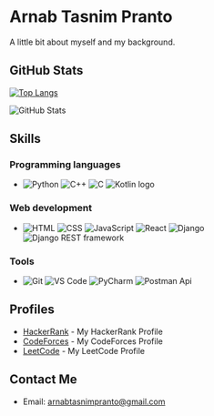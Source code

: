 # Arnab Tasnim Pranto

A little bit about myself and my background.


## GitHub Stats
[![Top Langs](https://github-readme-stats.vercel.app/api/top-langs/?username=arnab125)](https://github.com/anuraghazra/github-readme-stats)

![GitHub Stats](https://github-readme-stats.vercel.app/api?username=arnab125&show_icons=true&count_private=1)




## Skills

### Programming languages
- ![Python](https://img.icons8.com/color/48/000000/python.png)  ![C++](https://img.icons8.com/color/48/000000/c-plus-plus-logo.png)  ![C](https://img.icons8.com/color/48/000000/c-programming.png)  ![Kotlin logo](https://img.icons8.com/color/48/000000/kotlin.png)

### Web development
- ![HTML](https://img.icons8.com/color/48/000000/html-5.png)  ![CSS](https://img.icons8.com/color/48/000000/css3.png)  ![JavaScript](https://img.icons8.com/color/48/000000/javascript.png)  ![React](https://img.icons8.com/color/48/000000/react-native.png)  ![Django](https://img.icons8.com/color/48/000000/django.png)  ![Django REST framework](https://img.icons8.com/color/48/000000/api-settings.png)


### Tools
- ![Git](https://img.icons8.com/color/50/000000/git.png)  ![VS Code](https://img.icons8.com/fluent/48/000000/visual-studio-code-2019.png)
![PyCharm](https://img.icons8.com/color/48/000000/pycharm.png) ![Postman Api](https://img.icons8.com/wired/48/postman-api.png)







## Profiles
- [HackerRank](https://www.hackerrank.com/arn125) - My HackerRank Profile 
- [CodeForces](https://codeforces.com/profile/arn125) - My CodeForces Profile 
- [LeetCode](https://leetcode.com/arn125/) - My LeetCode Profile 


## Contact Me
- Email: arnabtasnimpranto@gmail.com

